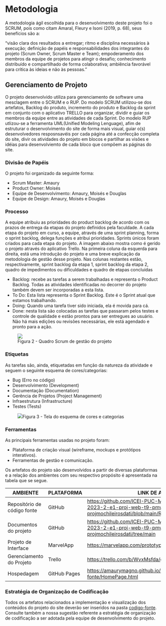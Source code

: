 
# Metodologia

A metodologia ágil escolhida para o desenvolvimento deste projeto foi o SCRUM, pois como citam Amaral, Fleury e Isoni (2019, p. 68), seus benefícios são a:

“visão clara dos resultados a entregar; ritmo e disciplina necessários à execução; definição de papéis e responsabilidades dos integrantes do projeto (Scrum Owner, Scrum Master e Team); empoderamento dos membros da equipe de projetos para atingir o desafio; conhecimento distribuído e compartilhado de forma colaborativa; ambiência favorável para crítica às ideias e não às pessoas.”


## Gerenciamento de Projeto
O projeto desenvolvido utiliza para gerenciamento de software uma mesclagem entre o SCRUM e o RUP.
Do modelo SCRUM utilizou-se dos artefatos, Backlog do produto, incremento do produto e Backlog da sprint em conjunto com o aplicativo TRELLO para organizar, dividir e guiar os membros da equipe entre as atividades de cada Sprint.
Do modelo RUP utlizou-se a ferramenta UML(Unified Modeling Lenguage), afim de estruturar o desenvolvimento do site de forma mais visual, guiar o(s) desenvolvedores resposnsavéis por cada página até a confecção completa do site, divir os atividades do projeto em blocos e partilhar as visões e idéias para desenvolviemto de cada bloco que compõem as páginas do site.

### Divisão de Papéis

O projeto foi organizado da seguinte forma:
- Scrum Master: Amaury
- Product Owner: Moisés
- Equipe de Desenvolvimento: Amaury, Moisés e Douglas
- Equipe de Design: Amaury, Moisés e Douglas



### Processo

A equipe atribuiu as prioridades do product backlog de acordo com os prazos de entrega da etapas do projeto definidos pela faculdade. A cada etapa do projeto em curso, a equipe, através de uma sprint planning, forma o sprint backlog, delega funções e atribui prioridades. Sprints únicos foram criados para cada etapa do projeto. A imagem abaixo mostra como é gerido o projeto através do aplicativo Trello. Na primeira coluna da esquerda para direita, está uma introdução do projeto e uma breve explicação da metodologia de gestão desse projeto. Nas colunas restantes estão, respectivamente, sprint backlog da etapa 1, sprint backlog da etapa 2, quadro de impedimentos ou dificuldades e quadro de etapas concluídas
- Backlog: recebe as tarefas a serem trabalhadas e representa o Product Backlog. Todas as atividades identificadas no decorrer do projeto também devem ser incorporadas a esta lista. 
- To Do: Esta lista representa o Sprint Backlog. Este é o Sprint atual que estamos trabalhando. 
- Doing: Quando uma tarefa tiver sido iniciada, ela é movida para cá. 
- Done: nesta lista são colocadas as tarefas que passaram pelos testes e controle de qualidade e estão prontos para ser entregues ao usuário. Não há mais edições ou revisões necessárias, ele está agendado e pronto para a ação.

 <figure>
     <img src="https://github.com/ICEI-PUC-Minas-PMV-ADS/pmv-ads-2023-2-e1-proj-web-t9-pmv-ads-2023-2-e1-projmochileirosdati/blob/main/documentos/img/trelloatualizado.png?raw=true">
     <figcaption> Figura 2 - Quadro Scrum de gestão do projeto</figcaption>
</figure>



### Etiquetas
<p>As tarefas são, ainda, etiquetadas em função da natureza da atividade e seguem o seguinte esquema de cores/categorias:</p>

<ul>
  <li>Bug (Erro no código)</li>
  <li>Desenvolvimento (Development)</li>
  <li>Documentação (Documentation)</li>
  <li>Gerência de Projetos (Project Management)</li>
  <li>Infraestrutura (Infrastructure)</li>
  <li>Testes (Tests)</li>
</ul>

<figure> 
  <img src="https://user-images.githubusercontent.com/100447878/164068979-9eed46e1-9b44-461e-ab88-c2388e6767a1.png"
    <figcaption>Figura 3 - Tela do esquema de cores e categorias</figcaption>
</figure> 
  
### Ferramentas
As principais ferramentas usadas no projeto foram: 
- Plataforma de criação visual (wireframe, mockups e protótipos interativos).
- Ferramentas de gestão e comunicação.

Os artefatos do projeto são desenvolvidos a partir de diversas plataformas e a relação dos ambientes com seu respectivo propósito é apresentada na tabela que se segue.

| AMBIENTE                            | PLATAFORMA                         | LINK DE ACESSO                         |
|-------------------------------------|------------------------------------|----------------------------------------|
| Repositório de código fonte         | GitHub                             | https://github.com/ICEI-PUC-Minas-PMV-ADS/pmv-ads-2023-2-e1-proj-web-t9-pmv-ads-2023-2-e1-projmochileirosdati/blob/main/README.md|
| Documentos do projeto               | GitHub                             |https://github.com/ICEI-PUC-Minas-PMV-ADS/pmv-ads-2023-2-e1-proj-web-t9-pmv-ads-2023-2-e1-projmochileirosdati/tree/main|
| Projeto de Interface                | MarvelApp                          |https://marvelapp.com/prototype/6dhf14h|
| Gerenciamento do Projeto            | Trello                             |https://trello.com/b/WvxMsfda/gp-web-front|
| Hospedagem                          | GitHub Pages                       |https://amaurymagno.github.io/GuiaMochileirosdaTI/codigo-fonte/HomePage.html                           |


### Estratégia de Organização de Codificação 

Todos os artefatos relacionados a implementação e visualização dos conteúdos do projeto do site deverão ser inseridos na pasta [codigo-fonte](http://https://github.com/ICEI-PUC-Minas-PMV-ADS/WebApplicationProject-Template-v2/tree/main/codigo-fonte). Consulte também a nossa sugestão referente a estratégia de organização de codificação a ser adotada pela equipe de desenvolvimento do projeto.
